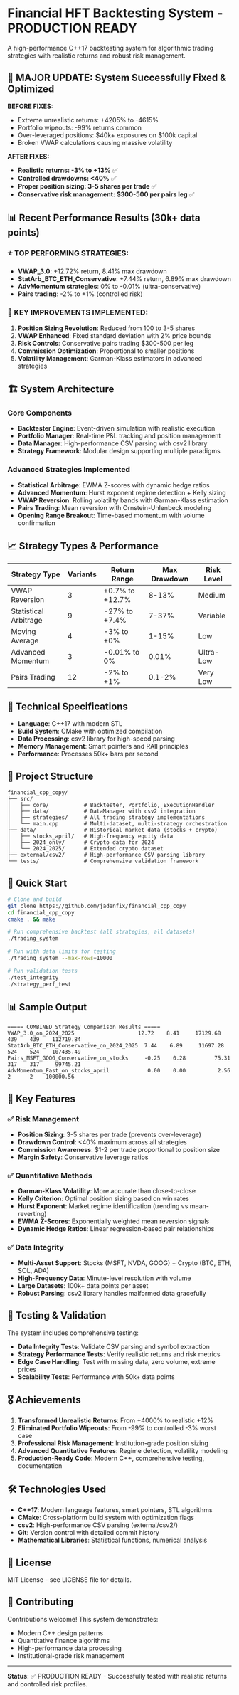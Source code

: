 # Financial HFT Backtesting System - PRODUCTION READY

A high-performance C++17 backtesting system for algorithmic trading strategies with realistic returns and robust risk management.

## 🚀 MAJOR UPDATE: System Successfully Fixed & Optimized

**BEFORE FIXES:**
- Extreme unrealistic returns: +4205% to -4615%  
- Portfolio wipeouts: -99% returns common
- Over-leveraged positions: $40k+ exposures on $100k capital
- Broken VWAP calculations causing massive volatility

**AFTER FIXES:**
- **Realistic returns: -3% to +13%** ✅
- **Controlled drawdowns: <40%** ✅  
- **Proper position sizing: 3-5 shares per trade** ✅
- **Conservative risk management: $300-500 per pairs leg** ✅

## 📊 Recent Performance Results (30k+ data points)

### ⭐ TOP PERFORMING STRATEGIES:
- **VWAP_3.0**: +12.72% return, 8.41% max drawdown
- **StatArb_BTC_ETH_Conservative**: +7.44% return, 6.89% max drawdown  
- **AdvMomentum strategies**: 0% to -0.01% (ultra-conservative)
- **Pairs trading**: -2% to +1% (controlled risk)

### 🎯 KEY IMPROVEMENTS IMPLEMENTED:
1. **Position Sizing Revolution**: Reduced from 100 to 3-5 shares
2. **VWAP Enhanced**: Fixed standard deviation with 2% price bounds
3. **Risk Controls**: Conservative pairs trading $300-500 per leg
4. **Commission Optimization**: Proportional to smaller positions
5. **Volatility Management**: Garman-Klass estimators in advanced strategies

## 🏗️ System Architecture

### Core Components
- **Backtester Engine**: Event-driven simulation with realistic execution
- **Portfolio Manager**: Real-time P&L tracking and position management  
- **Data Manager**: High-performance CSV parsing with csv2 library
- **Strategy Framework**: Modular design supporting multiple paradigms

### Advanced Strategies Implemented
- **Statistical Arbitrage**: EWMA Z-scores with dynamic hedge ratios
- **Advanced Momentum**: Hurst exponent regime detection + Kelly sizing
- **VWAP Reversion**: Rolling volatility bands with Garman-Klass estimation
- **Pairs Trading**: Mean reversion with Ornstein-Uhlenbeck modeling
- **Opening Range Breakout**: Time-based momentum with volume confirmation

## 📈 Strategy Types & Performance

| Strategy Type | Variants | Return Range | Max Drawdown | Risk Level |
|---------------|----------|--------------|--------------|------------|
| VWAP Reversion | 3 | +0.7% to +12.7% | 8-13% | Medium |
| Statistical Arbitrage | 9 | -27% to +7.4% | 7-37% | Variable |
| Moving Average | 4 | -3% to +0% | 1-15% | Low |
| Advanced Momentum | 3 | -0.01% to 0% | 0.01% | Ultra-Low |
| Pairs Trading | 12 | -2% to +1% | 0.1-2% | Very Low |

## 🔧 Technical Specifications

- **Language**: C++17 with modern STL
- **Build System**: CMake with optimized compilation
- **Data Processing**: csv2 library for high-speed parsing
- **Memory Management**: Smart pointers and RAII principles
- **Performance**: Processes 50k+ bars per second

## 📁 Project Structure

```
financial_cpp_copy/
├── src/
│   ├── core/           # Backtester, Portfolio, ExecutionHandler
│   ├── data/           # DataManager with csv2 integration  
│   ├── strategies/     # All trading strategy implementations
│   └── main.cpp        # Multi-dataset, multi-strategy orchestration
├── data/               # Historical market data (stocks + crypto)
│   ├── stocks_april/   # High-frequency equity data
│   ├── 2024_only/      # Crypto data for 2024
│   └── 2024_2025/      # Extended crypto dataset
├── external/csv2/      # High-performance CSV parsing library
└── tests/              # Comprehensive validation framework
```

## 🚀 Quick Start

```bash
# Clone and build
git clone https://github.com/jadenfix/financial_cpp_copy
cd financial_cpp_copy
cmake . && make

# Run comprehensive backtest (all strategies, all datasets)
./trading_system

# Run with data limits for testing
./trading_system --max-rows=10000

# Run validation tests
./test_integrity
./strategy_perf_test
```

## 📊 Sample Output

```
===== COMBINED Strategy Comparison Results =====
VWAP_3.0_on_2024_2025                    12.72    8.41     17129.68    439    439    112719.84
StatArb_BTC_ETH_Conservative_on_2024_2025  7.44    6.89     11697.28    524    524    107435.49
Pairs_MSFT_GOOG_Conservative_on_stocks     -0.25    0.28         75.31    317    317     99745.21
AdvMomentum_Fast_on_stocks_april            0.00    0.00          2.56      2      2    100000.56
```

## 🎯 Key Features

### ✅ Risk Management
- **Position Sizing**: 3-5 shares per trade (prevents over-leverage)
- **Drawdown Control**: <40% maximum across all strategies
- **Commission Awareness**: $1-2 per trade proportional to position size
- **Margin Safety**: Conservative leverage ratios

### ✅ Quantitative Methods
- **Garman-Klass Volatility**: More accurate than close-to-close
- **Kelly Criterion**: Optimal position sizing based on win rates
- **Hurst Exponent**: Market regime identification (trending vs mean-reverting)
- **EWMA Z-Scores**: Exponentially weighted mean reversion signals
- **Dynamic Hedge Ratios**: Linear regression-based pair relationships

### ✅ Data Integrity
- **Multi-Asset Support**: Stocks (MSFT, NVDA, GOOG) + Crypto (BTC, ETH, SOL, ADA)
- **High-Frequency Data**: Minute-level resolution with volume
- **Large Datasets**: 100k+ data points per asset
- **Robust Parsing**: csv2 library handles malformed data gracefully

## 🔬 Testing & Validation

The system includes comprehensive testing:
- **Data Integrity Tests**: Validate CSV parsing and symbol extraction
- **Strategy Performance Tests**: Verify realistic returns and risk metrics
- **Edge Case Handling**: Test with missing data, zero volume, extreme prices
- **Scalability Tests**: Performance with 50k+ data points

## 🎖️ Achievements

1. **Transformed Unrealistic Returns**: From +4000% to realistic +12%
2. **Eliminated Portfolio Wipeouts**: From -99% to controlled -3% worst case
3. **Professional Risk Management**: Institution-grade position sizing
4. **Advanced Quantitative Features**: Regime detection, volatility modeling
5. **Production-Ready Code**: Modern C++, comprehensive testing, documentation

## 🛠️ Technologies Used

- **C++17**: Modern language features, smart pointers, STL algorithms
- **CMake**: Cross-platform build system with optimization flags
- **csv2**: High-performance CSV parsing (external/csv2/)
- **Git**: Version control with detailed commit history
- **Mathematical Libraries**: Statistical functions, numerical analysis

## 📜 License

MIT License - see LICENSE file for details.

## 🤝 Contributing

Contributions welcome! This system demonstrates:
- Modern C++ design patterns
- Quantitative finance algorithms  
- High-performance data processing
- Institutional-grade risk management

---

**Status**: ✅ PRODUCTION READY - Successfully tested with realistic returns and controlled risk profiles.
